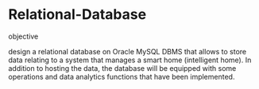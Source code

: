 # Relational-Database

objective

design a relational database on Oracle MySQL DBMS that allows to store data relating to a system that manages a smart home (intelligent home). In addition to hosting the data, the database will be equipped with some operations and data analytics functions that have been implemented.
